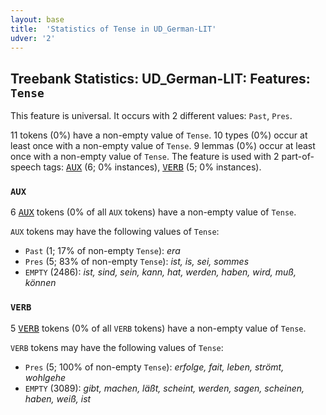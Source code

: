 ```yaml
---
layout: base
title:  'Statistics of Tense in UD_German-LIT'
udver: '2'
---
```


## Treebank Statistics: UD_German-LIT: Features: `Tense`

This feature is universal.
It occurs with 2 different values: `Past`, `Pres`.

11 tokens (0%) have a non-empty value of `Tense`.
10 types (0%) occur at least once with a non-empty value of `Tense`.
9 lemmas (0%) occur at least once with a non-empty value of `Tense`.
The feature is used with 2 part-of-speech tags: <tt><a href="de_lit-pos-AUX.html">AUX</a></tt> (6; 0% instances), <tt><a href="de_lit-pos-VERB.html">VERB</a></tt> (5; 0% instances).

### `AUX`

6 <tt><a href="de_lit-pos-AUX.html">AUX</a></tt> tokens (0% of all `AUX` tokens) have a non-empty value of `Tense`.

`AUX` tokens may have the following values of `Tense`:

* `Past` (1; 17% of non-empty `Tense`): <em>era</em>
* `Pres` (5; 83% of non-empty `Tense`): <em>ist, is, sei, sommes</em>
* `EMPTY` (2486): <em>ist, sind, sein, kann, hat, werden, haben, wird, muß, können</em>

### `VERB`

5 <tt><a href="de_lit-pos-VERB.html">VERB</a></tt> tokens (0% of all `VERB` tokens) have a non-empty value of `Tense`.

`VERB` tokens may have the following values of `Tense`:

* `Pres` (5; 100% of non-empty `Tense`): <em>erfolge, fait, leben, strömt, wohlgehe</em>
* `EMPTY` (3089): <em>gibt, machen, läßt, scheint, werden, sagen, scheinen, haben, weiß, ist</em>

